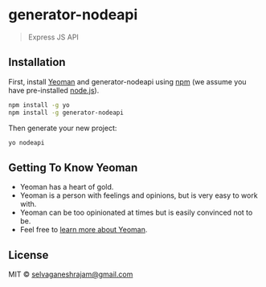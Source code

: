 # generator-nodeapi
> Express JS API 

## Installation

First, install [Yeoman](http://yeoman.io) and generator-nodeapi using [npm](https://www.npmjs.com/) (we assume you have pre-installed [node.js](https://nodejs.org/)).

```bash
npm install -g yo
npm install -g generator-nodeapi
```

Then generate your new project:

```bash
yo nodeapi
```

## Getting To Know Yeoman

 * Yeoman has a heart of gold.
 * Yeoman is a person with feelings and opinions, but is very easy to work with.
 * Yeoman can be too opinionated at times but is easily convinced not to be.
 * Feel free to [learn more about Yeoman](http://yeoman.io/).

## License

MIT © [selvaganeshrajam@gmail.com](http://github.com/ganny26)


[npm-image]: https://badge.fury.io/js/generator-nodeapi.svg
[npm-url]: https://npmjs.org/package/generator-nodeapi
[travis-image]: https://travis-ci.org/ganny26/generator-nodeapi.svg?branch=master
[travis-url]: https://travis-ci.org/ganny26/generator-nodeapi
[daviddm-image]: https://david-dm.org/ganny26/generator-nodeapi.svg?theme=shields.io
[daviddm-url]: https://david-dm.org/ganny26/generator-nodeapi
